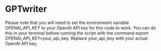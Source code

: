 # GPTwriter
Please note that you will need to set the environment variable OPENAI_API_KEY to your OpenAI API key for this code to work. You can do this in your terminal before running the script with the command export OPENAI_API_KEY=your_api_key. Replace your_api_key with your actual OpenAI API key.




